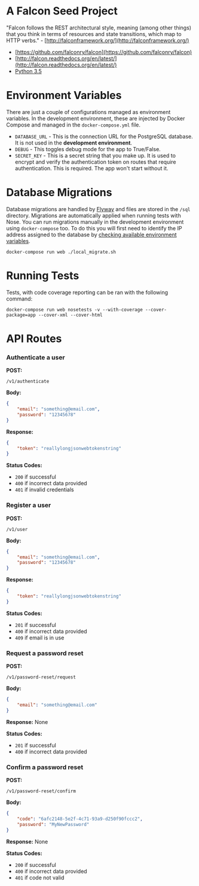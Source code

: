 A Falcon Seed Project
====================

"Falcon follows the REST architectural style, meaning (among other things) that you think in terms of resources and state transitions, which map to HTTP verbs." - [http://falconframework.org/](http://falconframework.org/)

* [https://github.com/falconry/falcon](https://github.com/falconry/falcon)
* [http://falcon.readthedocs.org/en/latest/](http://falcon.readthedocs.org/en/latest/)
* [Python 3.5](https://docs.python.org/3/whatsnew/3.5.html)



Environment Variables
====================

There are just a couple of configurations managed as environment variables. In the development environment, these are injected by Docker Compose and managed in the `docker-compose.yml` file.

* `DATABASE_URL` - This is the connection URL for the PostgreSQL database. It is not used in the **development environment**.
* `DEBUG` - This toggles debug mode for the app to True/False.
* `SECRET_KEY` - This is a secret string that you make up. It is used to encrypt and verify the authentication token on routes that require authentication. This is required. The app won't start without it.



Database Migrations
====================

Database migrations are handled by [Flyway](http://flywaydb.org/) and files are stored in the `/sql` directory. Migrations are automatically applied when running tests with Nose. You can run migrations manually in the development environment using `docker-compose` too. To do this you will first need to identify the IP address assigned to the database by [checking available environment variables](https://docs.docker.com/compose/env/).

```
docker-compose run web ./local_migrate.sh
```



Running Tests
====================

Tests, with code coverage reporting can be ran with the following command:
```
docker-compose run web nosetests -v --with-coverage --cover-package=app --cover-xml --cover-html
```


API Routes
====================


### Authenticate a user

**POST:**
```
/v1/authenticate
```

**Body:**
```json
{
    "email": "something@email.com",
    "password": "12345678"
}
```

**Response:**
```json
{
    "token": "reallylongjsonwebtokenstring"
}
```

**Status Codes:**
* `200` if successful
* `400` if incorrect data provided
* `401` if invalid credentials


### Register a user

**POST:**
```
/v1/user
```

**Body:**
```json
{
    "email": "something@email.com",
    "password": "12345678"
}
```

**Response:**
```json
{
    "token": "reallylongjsonwebtokenstring"
}
```

**Status Codes:**
* `201` if successful
* `400` if incorrect data provided
* `409` if email is in use


### Request a password reset

**POST:**
```
/v1/password-reset/request
```

**Body:**
```json
{
    "email": "something@email.com"
}
```

**Response:** None

**Status Codes:**
* `201` if successful
* `400` if incorrect data provided


### Confirm a password reset

**POST:**
```
/v1/password-reset/confirm
```

**Body:**
```json
{
    "code": "6afc2148-5e2f-4c71-93a9-d250f90fccc2",
    "password": "MyNewPassword"
}
```

**Response:** None

**Status Codes:**
* `200` if successful
* `400` if incorrect data provided
* `401` if code not valid
